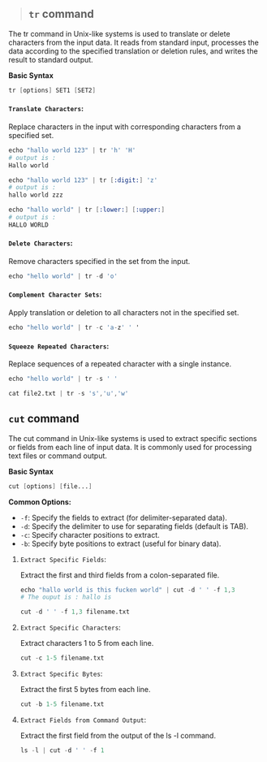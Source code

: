 > ## `tr` command

The tr command in Unix-like systems is used to translate or delete characters from the input data. It reads from standard input, processes the data according to the specified translation or deletion rules, and writes the result to standard output.

**Basic Syntax**

```s
tr [options] SET1 [SET2]
```

#### `Translate Characters`:

Replace characters in the input with corresponding characters from a specified set.

```s
echo "hallo world 123" | tr 'h' 'H'
# output is :
Hallo world
```

```s
echo "hallo world 123" | tr [:digit:] 'z'
# output is :
hallo world zzz
```

```s
echo "hallo world" | tr [:lower:] [:upper:]
# output is :
HALLO WORLD
```

#### `Delete Characters`:

Remove characters specified in the set from the input.

```s
echo "hello world" | tr -d 'o'
```

#### `Complement Character Sets`:

Apply translation or deletion to all characters not in the specified set.

```s
echo "hello world" | tr -c 'a-z' ' '
```

#### `Squeeze Repeated Characters`:

Replace sequences of a repeated character with a single instance.

```s
echo "hello world" | tr -s ' '
```

```s
cat file2.txt | tr -s 's','u','w'
```


## `cut` command

The cut command in Unix-like systems is used to extract specific sections or fields from each line of input data. It is commonly used for processing text files or command output.

**Basic Syntax**

```s
cut [options] [file...]
```

**Common Options:**

- `-f`: Specify the fields to extract (for delimiter-separated data).
- `-d`: Specify the delimiter to use for separating fields (default is TAB).
- `-c`: Specify character positions to extract.
- `-b`: Specify byte positions to extract (useful for binary data).


1. `Extract Specific Fields`:
   
    Extract the first and third fields from a colon-separated file.
    
    ```s
    echo "hallo world is this fucken world" | cut -d ' ' -f 1,3
    # The ouput is : hallo is
    ```
    
    ```s
    cut -d ' ' -f 1,3 filename.txt
    ```

2. `Extract Specific Characters`:
    
    Extract characters 1 to 5 from each line.

    ```s
    cut -c 1-5 filename.txt
    ```
3. `Extract Specific Bytes`:
   
   Extract the first 5 bytes from each line.

   ```s
   cut -b 1-5 filename.txt
   ```
4. `Extract Fields from Command Output`:
   
   Extract the first field from the output of the ls -l command.

   ```s
   ls -l | cut -d ' ' -f 1
   ```
